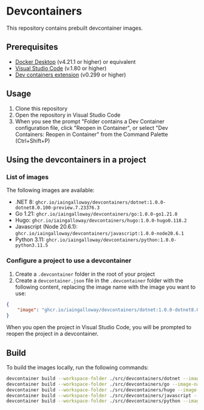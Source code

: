 # Devcontainers

This repository contains prebuilt devcontainer images.

## Prerequisites

- [Docker Desktop](https://www.docker.com/products/docker-desktop) (v4.21.1 or higher) or equivalent
- [Visual Studio Code](https://code.visualstudio.com/) (v.1.80 or higher)
- [Dev containers extension](https://marketplace.visualstudio.com/items?itemName=ms-vscode-remote.remote-containers) (v0.299 or higher)

## Usage

1. Clone this repository
2. Open the repository in Visual Studio Code
3. When you see the prompt "Folder contains a Dev Container configuration file, click "Reopen in Container", or select "Dev Containers: Reopen in Container" from the Command Palette (Ctrl+Shift+P)

## Using the devcontainers in a project

### List of images

The following images are available:

- .NET 8: `ghcr.io/iaingalloway/devcontainers/dotnet:1.0.0-dotnet8.0.100-preview.7.23376.3`
- Go 1.21: `ghcr.io/iaingalloway/devcontainers/go:1.0.0-go1.21.0`
- Hugo: `ghcr.io/iaingalloway/devcontainers/hugo:1.0.0-hugo0.118.2`
- Javascript (Node 20.6.1): `ghcr.io/iaingalloway/devcontainers/javascript:1.0.0-node20.6.1`
- Python 3.11: `ghcr.io/iaingalloway/devcontainers/python:1.0.0-python3.11.5`

### Configure a project to use a devcontainer

1. Create a `.devcontainer` folder in the root of your project
2. Create a `devcontainer.json` file in the `.devcontainer` folder with the following content, replacing the image name with the image you want to use:

```json
{
    "image": "ghcr.io/iaingalloway/devcontainers/dotnet:1.0.0-dotnet8.0.100-preview.7.23376.3",
}
```

When you open the project in Visual Studio Code, you will be prompted to reopen the project in a devcontainer.

## Build

To build the images locally, run the following commands:

```bash
devcontainer build --workspace-folder ./src/devcontainers/dotnet --image-name ghcr.io/iaingalloway/devcontainers/dotnet:local
devcontainer build --workspace-folder ./src/devcontainers/go --image-name ghcr.io/iaingalloway/devcontainers/go:local
devcontainer build --workspace-folder ./src/devcontainers/hugo --image-name ghcr.io/iaingalloway/devcontainers/hugo:local
devcontainer build --workspace-folder ./src/devcontainers/javascript --image-name ghcr.io/iaingalloway/devcontainers/javascript:local
devcontainer build --workspace-folder ./src/devcontainers/python --image-name ghcr.io/iaingalloway/devcontainers/python:local
```
